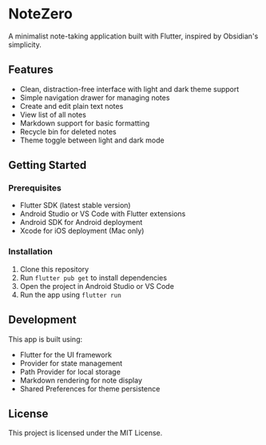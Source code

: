 # NoteZero

A minimalist note-taking application built with Flutter, inspired by Obsidian's simplicity.

## Features

- Clean, distraction-free interface with light and dark theme support
- Simple navigation drawer for managing notes
- Create and edit plain text notes
- View list of all notes
- Markdown support for basic formatting
- Recycle bin for deleted notes
- Theme toggle between light and dark mode

## Getting Started

### Prerequisites

- Flutter SDK (latest stable version)
- Android Studio or VS Code with Flutter extensions
- Android SDK for Android deployment
- Xcode for iOS deployment (Mac only)

### Installation

1. Clone this repository
2. Run `flutter pub get` to install dependencies
3. Open the project in Android Studio or VS Code
4. Run the app using `flutter run`

## Development

This app is built using:
- Flutter for the UI framework
- Provider for state management
- Path Provider for local storage
- Markdown rendering for note display
- Shared Preferences for theme persistence

## License

This project is licensed under the MIT License.